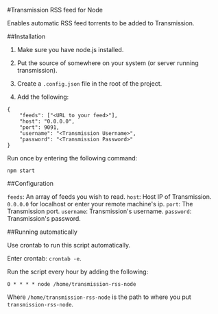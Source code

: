 #Transmission RSS feed for Node

Enables automatic RSS feed torrents to be added to Transmission.

##Installation

1. Make sure you have node.js installed.

2. Put the source of somewhere on your system (or server running transmission).

3. Create a `.config.json` file in the root of the project.

4. Add the following:

```
{
	"feeds": ["<URL to your feed>"],
	"host": "0.0.0.0",
	"port": 9091,
	"username": "<Transmission Username>",
	"password": "<Transmission Password>"
}
```

Run once by entering the following command:

```
npm start
```

##Configuration

`feeds`: An array of feeds you wish to read.
`host`: Host IP of Transmission. `0.0.0.0` for localhost or enter your remote machine's ip.
`port`: The Transmission port.
`username`: Transmission's username.
`password`: Transmission's password.

##Running automatically

Use crontab to run this script automatically.

Enter crontab: `crontab -e`.

Run the script every hour by adding the following:

```
0 * * * * node /home/transmission-rss-node
```

Where `/home/transmission-rss-node` is the path to where you put `transmission-rss-node`.
